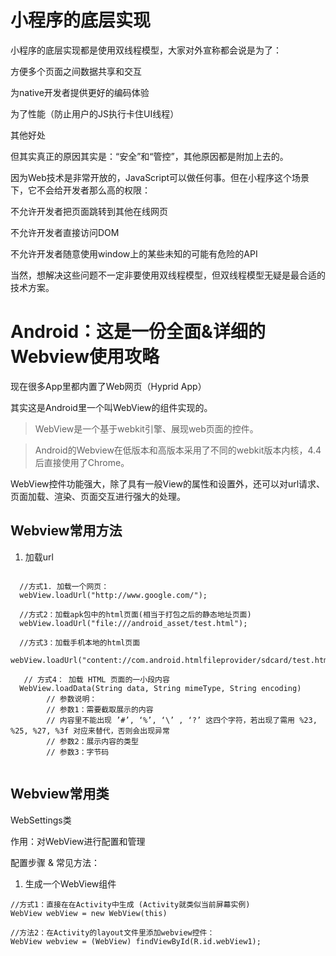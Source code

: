 # 小程序的底层实现

小程序的底层实现都是使用双线程模型，大家对外宣称都会说是为了：


方便多个页面之间数据共享和交互

为native开发者提供更好的编码体验

为了性能（防止用户的JS执行卡住UI线程）

其他好处

但其实真正的原因其实是：“安全”和“管控”，其他原因都是附加上去的。

因为Web技术是非常开放的，JavaScript可以做任何事。但在小程序这个场景下，它不会给开发者那么高的权限：

不允许开发者把页面跳转到其他在线网页

不允许开发者直接访问DOM

不允许开发者随意使用window上的某些未知的可能有危险的API

当然，想解决这些问题不一定非要使用双线程模型，但双线程模型无疑是最合适的技术方案。


# Android：这是一份全面&详细的Webview使用攻略
现在很多App里都内置了Web网页（Hyprid App）

其实这是Android里一个叫WebView的组件实现的。

>WebView是一个基于webkit引擎、展现web页面的控件。

>Android的Webview在低版本和高版本采用了不同的webkit版本内核，4.4后直接使用了Chrome。

WebView控件功能强大，除了具有一般View的属性和设置外，还可以对url请求、页面加载、渲染、页面交互进行强大的处理。

## Webview常用方法
1. 加载url
```

  //方式1. 加载一个网页：
  webView.loadUrl("http://www.google.com/");

  //方式2：加载apk包中的html页面(相当于打包之后的静态地址页面)
  webView.loadUrl("file:///android_asset/test.html");

  //方式3：加载手机本地的html页面
   webView.loadUrl("content://com.android.htmlfileprovider/sdcard/test.html");

   // 方式4： 加载 HTML 页面的一小段内容
  WebView.loadData(String data, String mimeType, String encoding)
        // 参数说明：
        // 参数1：需要截取展示的内容
        // 内容里不能出现 ’#’, ‘%’, ‘\’ , ‘?’ 这四个字符，若出现了需用 %23, %25, %27, %3f 对应来替代，否则会出现异常
        // 参数2：展示内容的类型
        // 参数3：字节码


```
## Webview常用类
WebSettings类

作用：对WebView进行配置和管理

配置步骤 & 常见方法：



1. 生成一个WebView组件
```
//方式1：直接在在Activity中生成 (Activity就类似当前屏幕实例)
WebView webView = new WebView(this)

//方法2：在Activity的layout文件里添加webview控件：
WebView webview = (WebView) findViewById(R.id.webView1);

```